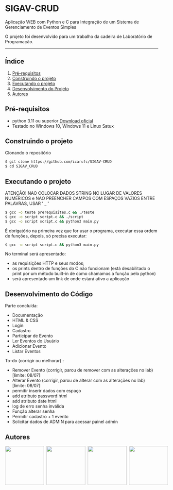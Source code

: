 # SIGAV-CRUD
Aplicação WEB com Python e C para Integração de um Sistema de Gerenciamento de Eventos Simples

O projeto foi desenvolvido para um trabalho da cadeira de Laboratório de Programação.

---

## Índice
1. [Pré-requisitos](#prerequisites)
2. [Construindo o projeto](#building)
3. [Executando o projeto](#running)
4. [Desenvolvimento do Projeto](#functions)
5. [Autores](#authors)

## Pré-requisitos <a name="prerequisites"></a>
- python 3.11 ou superior [Download oficial](https://www.python.org)
- Testado no Windows 10, Windows 11 e Linux Satux

## Construindo o projeto <a name="building"></a>
Clonando o repositório
```bash
$ git clone https://github.com/icarufc/SIGAV-CRUD
$ cd SIGAV_CRUD
```

## Executando o projeto <a name="running"></a>
ATENÇÃO! NAO COLOCAR DADOS STRING NO LUGAR DE VALORES NUMERICOS e NAO PREENCHER CAMPOS COM ESPAÇOS VAZIOS ENTRE PALAVRAS, USAR ' _ '
```bash
$ gcc -o teste prerequisites.c && ./teste
$ gcc -o script script.c && ./script
$ gcc -o script script.c && python3 main.py
```
É obrigatório na primeira vez que for usar o programa, executar essa ordem de funções, depois, só precisa executar:

```bash
$ gcc -o script script.c && python3 main.py
```

No terminal será apresentado: 
- as requisições HTTP e seus modos;
- os prints dentro de funções do C não funcionam (está desabilitado o print por um método built-in de como chamamos a função pelo python)
- será apresentado um link de onde estará ativo a aplicação

## Desenvolvimento do Código <a name="functions"></a>
Parte concluída:
- Documentação
- HTML &  CSS
- Login
- Cadastro
- Participar de Evento
- Ler Eventos do Usuário
- Adicionar Evento
- Listar Eventos

To-do (corrigir ou melhorar) :

- Remover Evento (corrigir, parou de remover com as alterações no lab) [limite: 08/07]
- Alterar Evento (corrigir, parou de alterar com as alterações no lab) [limite: 08/07]
- permitir inserir dados com espaço
- add atributo password html
- add atributo date html
- log de erro senha inválida
- Função alterar senha
- Permitir cadastro + 1 evento
- Solicitar dados de ADMIN para acessar painel admin

## Autores <a name="authors"></a>
<div style="display: flex; gap: 8px">

  <img src="./collaborators/icaro.png" width="128" height="128"/>
  <img src="./collaborators/ylana.png" width="128" height="128"/>
  <img src="./collaborators/maju.png" width="128" height="128"/>
  <img src="./collaborators/zaca.png" width="128" height="128"/>

</div>
